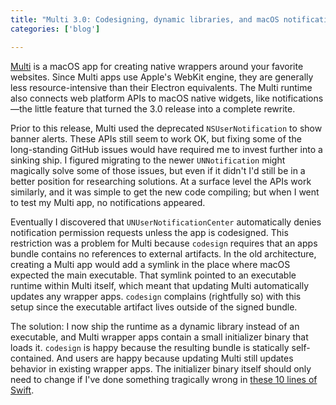 ```yaml
---
title: "Multi 3.0: Codesigning, dynamic libraries, and macOS notifications"
categories: ['blog']

---
```


[Multi](https://github.com/kofigumbs/multi) is a macOS app for creating native wrappers around your favorite websites.
Since Multi apps use Apple's WebKit engine, they are generally less resource-intensive than their Electron equivalents.
The Multi runtime also connects web platform APIs to macOS native widgets, like notifications—the little feature that turned the 3.0 release into a complete rewrite.

Prior to this release, Multi used the deprecated `NSUserNotification` to show banner alerts.
These APIs still seem to work OK, but fixing some of the long-standing GitHub issues would have required me to invest further into a sinking ship.
I figured migrating to the newer `UNNotification` might magically solve some of those issues, but even if it didn't I'd still be in a better position for researching solutions.
At a surface level the APIs work similarly, and it was simple to get the new code compiling;
but when I went to test my Multi app, no notifications appeared.

Eventually I discovered that `UNUserNotificationCenter` automatically denies notification permission requests unless the app is codesigned.
This restriction was a problem for Multi because `codesign` requires that an apps bundle contains no references to external artifacts.
In the old architecture, creating a Multi app would add a symlink in the place where macOS expected the main executable.
That symlink pointed to an executable runtime within Multi itself, which meant that updating Multi automatically updates any wrapper apps.
`codesign` complains (rightfully so) with this setup since the executable artifact lives outside of the signed bundle.

The solution: I now ship the runtime as a dynamic library instead of an executable, and Multi wrapper apps contain a small initializer binary that loads it.
`codesign` is happy because the resulting bundle is statically self-contained.
And users are happy because updating Multi still updates behavior in existing wrapper apps.
The initializer binary itself should only need to change if I've done something tragically wrong in [these 10 lines of Swift](https://github.com/kofigumbs/multi/blob/main/Sources/MultiStub/main.swift).
